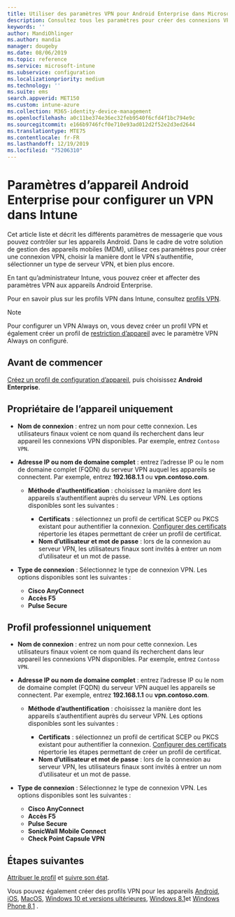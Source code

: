 ```yaml
---
title: Utiliser des paramètres VPN pour Android Enterprise dans Microsoft Intune - Azure | Microsoft Docs
description: Consultez tous les paramètres pour créer des connexions VPN sur les appareils Android Enterprise dans Microsoft Intune. Entrez le nom de la connexion, l’adresse IP ou le nom de domaine complet du serveur VPN, choisissez la méthode d’authentification des utilisateurs, puis choisissez Citrix, SonicWall, check point capsule et Pulse Secure Connection types.
keywords: ''
author: MandiOhlinger
ms.author: mandia
manager: dougeby
ms.date: 08/06/2019
ms.topic: reference
ms.service: microsoft-intune
ms.subservice: configuration
ms.localizationpriority: medium
ms.technology: ''
ms.suite: ems
search.appverid: MET150
ms.custom: intune-azure
ms.collection: M365-identity-device-management
ms.openlocfilehash: a0c11be374e36ec32feb9540f6cfd4f1bc794e9c
ms.sourcegitcommit: e166b9746fcf0e710e93ad012d2f52e2d3ed2644
ms.translationtype: MTE75
ms.contentlocale: fr-FR
ms.lasthandoff: 12/19/2019
ms.locfileid: "75206310"
---
```

# <a name="android-enterprise-device-settings-to-configure-vpn-in-intune"></a>Paramètres d’appareil Android Enterprise pour configurer un VPN dans Intune



Cet article liste et décrit les différents paramètres de messagerie que vous pouvez contrôler sur les appareils Android. Dans le cadre de votre solution de gestion des appareils mobiles (MDM), utilisez ces paramètres pour créer une connexion VPN, choisir la manière dont le VPN s’authentifie, sélectionner un type de serveur VPN, et bien plus encore.

En tant qu’administrateur Intune, vous pouvez créer et affecter des paramètres VPN aux appareils Android Enterprise. 

Pour en savoir plus sur les profils VPN dans Intune, consultez [profils VPN](vpn-settings-configure.md).

> [!NOTE]
> Pour configurer un VPN Always on, vous devez créer un profil VPN et également créer un profil de [restriction d’appareil](device-restrictions-android-for-work.md#connectivity) avec le paramètre VPN Always on configuré.

## <a name="before-you-begin"></a>Avant de commencer

[Créez un profil de configuration d’appareil](vpn-settings-configure.md#create-a-device-profile), puis choisissez **Android Enterprise**.

## <a name="device-owner-only"></a>Propriétaire de l’appareil uniquement

- **Nom de connexion** : entrez un nom pour cette connexion. Les utilisateurs finaux voient ce nom quand ils recherchent dans leur appareil les connexions VPN disponibles. Par exemple, entrez `Contoso VPN`.
- **Adresse IP ou nom de domaine complet** : entrez l’adresse IP ou le nom de domaine complet (FQDN) du serveur VPN auquel les appareils se connectent. Par exemple, entrez **192.168.1.1** ou **vpn.contoso.com**.

  - **Méthode d’authentification** : choisissez la manière dont les appareils s’authentifient auprès du serveur VPN. Les options disponibles sont les suivantes :
  
    - **Certificats** : sélectionnez un profil de certificat SCEP ou PKCS existant pour authentifier la connexion. [Configurer des certificats](../protect/certificates-configure.md) répertorie les étapes permettant de créer un profil de certificat.
    - **Nom d’utilisateur et mot de passe** : lors de la connexion au serveur VPN, les utilisateurs finaux sont invités à entrer un nom d’utilisateur et un mot de passe.

- **Type de connexion** : Sélectionnez le type de connexion VPN. Les options disponibles sont les suivantes :

  - **Cisco AnyConnect**
  - **Accès F5**
  - **Pulse Secure**

## <a name="work-profile-only"></a>Profil professionnel uniquement

- **Nom de connexion** : entrez un nom pour cette connexion. Les utilisateurs finaux voient ce nom quand ils recherchent dans leur appareil les connexions VPN disponibles. Par exemple, entrez `Contoso VPN`.
- **Adresse IP ou nom de domaine complet** : entrez l’adresse IP ou le nom de domaine complet (FQDN) du serveur VPN auquel les appareils se connectent. Par exemple, entrez **192.168.1.1** ou **vpn.contoso.com**.

  - **Méthode d’authentification** : choisissez la manière dont les appareils s’authentifient auprès du serveur VPN. Les options disponibles sont les suivantes :
  
    - **Certificats** : sélectionnez un profil de certificat SCEP ou PKCS existant pour authentifier la connexion. [Configurer des certificats](../protect/certificates-configure.md) répertorie les étapes permettant de créer un profil de certificat.
    - **Nom d’utilisateur et mot de passe** : lors de la connexion au serveur VPN, les utilisateurs finaux sont invités à entrer un nom d’utilisateur et un mot de passe.

- **Type de connexion** : Sélectionnez le type de connexion VPN. Les options disponibles sont les suivantes :

  - **Cisco AnyConnect**
  - **Accès F5**
  - **Pulse Secure**
  - **SonicWall Mobile Connect**
  - **Check Point Capsule VPN**

## <a name="next-steps"></a>Étapes suivantes

[Attribuer le profil](device-profile-assign.md) et [suivre son état](device-profile-monitor.md).

Vous pouvez également créer des profils VPN pour les appareils [Android](vpn-settings-android.md), [iOS](vpn-settings-ios.md), [MacOS](vpn-settings-macos.md), [Windows 10 et versions ultérieures](vpn-settings-windows-10.md), [Windows 8.1](vpn-settings-windows-8-1.md)et [Windows Phone 8,1](vpn-settings-windows-phone-8-1.md) .

